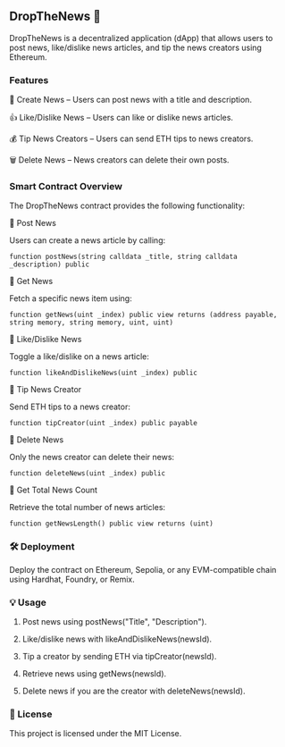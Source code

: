 ## DropTheNews 📰

DropTheNews is a decentralized application (dApp) that allows users to post news, like/dislike news articles, and tip the news creators using Ethereum.

### Features

📝 Create News – Users can post news with a title and description.

👍 Like/Dislike News – Users can like or dislike news articles.

💰 Tip News Creators – Users can send ETH tips to news creators.

🗑 Delete News – News creators can delete their own posts.


### Smart Contract Overview

The DropTheNews contract provides the following functionality:

📌 Post News

Users can create a news article by calling:

```
function postNews(string calldata _title, string calldata _description) public
```

📌 Get News

Fetch a specific news item using:
```
function getNews(uint _index) public view returns (address payable, string memory, string memory, uint, uint)
```

📌 Like/Dislike News

Toggle a like/dislike on a news article:
```
function likeAndDislikeNews(uint _index) public
```
📌 Tip News Creator

Send ETH tips to a news creator:
```
function tipCreator(uint _index) public payable
```
📌 Delete News

Only the news creator can delete their news:
```
function deleteNews(uint _index) public
```
📌 Get Total News Count

Retrieve the total number of news articles:
```
function getNewsLength() public view returns (uint)
```
### 🛠 Deployment

Deploy the contract on Ethereum, Sepolia, or any EVM-compatible chain using Hardhat, Foundry, or Remix.

### 💡 Usage

1. Post news using postNews("Title", "Description").


2. Like/dislike news with likeAndDislikeNews(newsId).


3. Tip a creator by sending ETH via tipCreator(newsId).


4. Retrieve news using getNews(newsId).


5. Delete news if you are the creator with deleteNews(newsId).



### 📜 License

This project is licensed under the MIT License.
